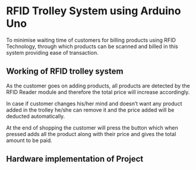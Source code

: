 # RFID Trolley System using Arduino Uno
To minimise waiting time of customers for billing products using RFID Technology, through which products can be scanned and billed in this system providing ease of transaction.

## Working of RFID trolley system

As the customer goes on adding products, all products are detected by the RFID Reader module and therefore the total price will increase accordingly.

In case if customer changes his/her mind and doesn’t want any product added in the trolley he/she can remove it and the price added will be deducted automatically. 

At the end of shopping the customer will press the button which when pressed adds all the product along with their price and gives the total amount to be paid.

## Hardware implementation of Project
